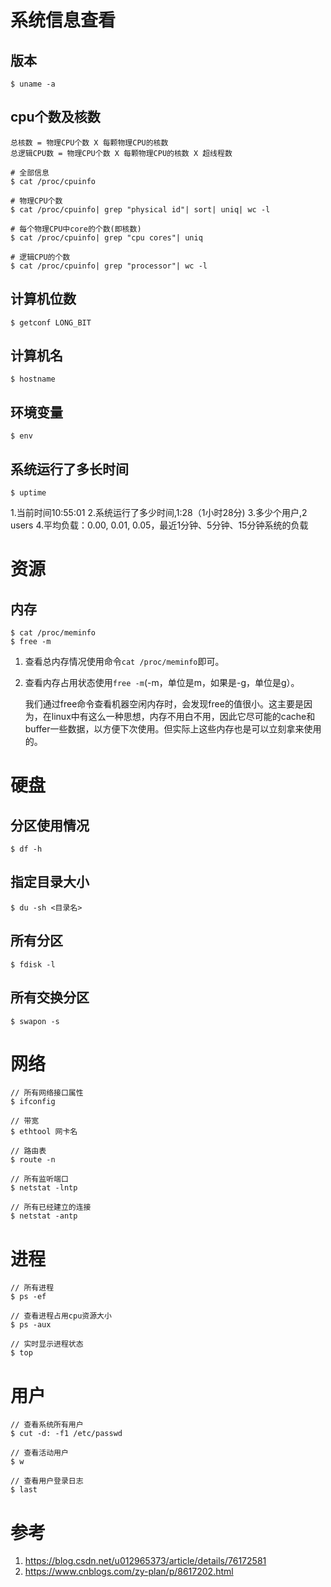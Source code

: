 # 系统信息查看
## 版本
```
$ uname -a

```

## cpu个数及核数
```
总核数 = 物理CPU个数 X 每颗物理CPU的核数
总逻辑CPU数 = 物理CPU个数 X 每颗物理CPU的核数 X 超线程数

# 全部信息
$ cat /proc/cpuinfo

# 物理CPU个数
$ cat /proc/cpuinfo| grep "physical id"| sort| uniq| wc -l

# 每个物理CPU中core的个数(即核数)
$ cat /proc/cpuinfo| grep "cpu cores"| uniq

# 逻辑CPU的个数
$ cat /proc/cpuinfo| grep "processor"| wc -l
```

## 计算机位数
```
$ getconf LONG_BIT
```

## 计算机名
```
$ hostname
```

## 环境变量
```
$ env
```

## 系统运行了多长时间
```
$ uptime
```
1.当前时间10:55:01
2.系统运行了多少时间,1:28（1小时28分)
3.多少个用户,2 users
4.平均负载：0.00, 0.01, 0.05，最近1分钟、5分钟、15分钟系统的负载

# 资源
## 内存
```
$ cat /proc/meminfo
$ free -m
```
1. 查看总内存情况使用命令`cat /proc/meminfo`即可。
2. 查看内存占用状态使用`free -m`(-m，单位是m，如果是-g，单位是g）。

    我们通过free命令查看机器空闲内存时，会发现free的值很小。这主要是因为，在linux中有这么一种思想，内存不用白不用，因此它尽可能的cache和buffer一些数据，以方便下次使用。但实际上这些内存也是可以立刻拿来使用的。

# 硬盘
## 分区使用情况
```
$ df -h
```

## 指定目录大小
```
$ du -sh <目录名>
```

## 所有分区
```
$ fdisk -l
```

## 所有交换分区
```
$ swapon -s
```

# 网络
```
// 所有网络接口属性
$ ifconfig

// 带宽
$ ethtool 网卡名

// 路由表
$ route -n

// 所有监听端口
$ netstat -lntp

// 所有已经建立的连接
$ netstat -antp
```

# 进程
```
// 所有进程
$ ps -ef

// 查看进程占用cpu资源大小
$ ps -aux

// 实时显示进程状态
$ top
```

# 用户
```
// 查看系统所有用户
$ cut -d: -f1 /etc/passwd

// 查看活动用户
$ w

// 查看用户登录日志
$ last
```

# 参考
1. https://blog.csdn.net/u012965373/article/details/76172581
2. https://www.cnblogs.com/zy-plan/p/8617202.html
